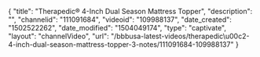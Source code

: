 {
    "title": "Therapedic&reg; 4-Inch Dual Season Mattress Topper",
    "description": "",
    "channelid": "111091684",
    "videoid": "109988137",
    "date_created": "1502522262",
    "date_modified": "1504049174",
    "type": "captivate",
    "layout": "channelVideo",
    "url": "\/bbbusa-latest-videos\/therapedic\u00c2-4-inch-dual-season-mattress-topper-3-notes\/111091684-109988137"
}